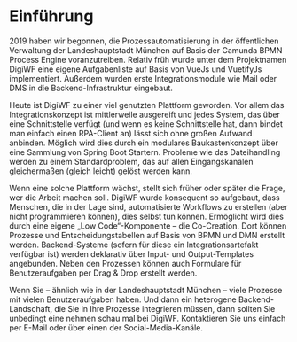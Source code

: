 # Einführung

2019 haben wir begonnen, die Prozessautomatisierung in der öffentlichen Verwaltung der Landeshauptstadt München auf
Basis der Camunda BPMN Process Engine voranzutreiben. Relativ früh wurde unter dem Projektnamen DigiWF eine eigene
Aufgabenliste auf Basis von VueJs und VuetifyJs implementiert. Außerdem wurden erste Integrationsmodule wie Mail oder
DMS in die Backend-Infrastruktur eingebaut.

Heute ist DigiWF zu einer viel genutzten Plattform geworden. Vor allem das
Integrationskonzept ist mittlerweile ausgereift und jedes System, das über eine Schnittstelle verfügt (und wenn es keine
Schnittstelle hat, dann bindet man einfach einen RPA-Client an) lässt sich ohne großen Aufwand anbinden. Möglich wird
dies durch ein modulares Baukastenkonzept über eine Sammlung von Spring Boot Startern. Probleme wie das Dateihandling
werden zu einem Standardproblem, das auf allen Eingangskanälen gleichermaßen (gleich leicht) gelöst werden kann.

Wenn eine solche Plattform wächst, stellt sich früher oder später die Frage, wer die Arbeit machen soll. DigiWF wurde
konsequent so aufgebaut, dass Menschen, die in der Lage sind, automatisierte Workflows zu erstellen (aber nicht
programmieren können), dies selbst tun können. Ermöglicht wird dies durch eine eigene „Low Code“-Komponente – die
Co-Creation. Dort können Prozesse und Entscheidungstabellen auf Basis von BPMN und DMN erstellt werden.
Backend-Systeme (sofern für diese ein Integrationsartefakt verfügbar ist) werden deklarativ über Input- und
Output-Templates angebunden. Neben den Prozessen können auch Formulare für Benutzeraufgaben per Drag & Drop erstellt
werden.

Wenn Sie – ähnlich wie in der Landeshauptstadt München – viele Prozesse mit vielen Benutzeraufgaben haben. Und dann ein
heterogene Backend-Landschaft, die Sie in Ihre Prozesse integrieren müssen, dann sollten Sie unbedingt eine nehmen schau
mal bei DigiWF. Kontaktieren Sie uns einfach per E-Mail oder über einen der Social-Media-Kanäle.
